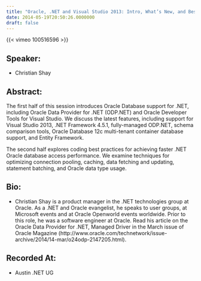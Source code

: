 ```yaml
---
title: "Oracle, .NET and Visual Studio 2013: Intro, What’s New, and Best Practices"
date: 2014-05-19T20:50:26.0000000
draft: false
---
```


{{< vimeo 100516596 >}}

## Speaker:

 - Christian Shay

## Abstract:

<p>The first half of this session introduces Oracle Database support for .NET, including Oracle Data Provider for .NET (ODP.NET) and Oracle Developer Tools for Visual Studio. We discuss the latest features, including support for Visual Studio 2013, .NET Framework 4.5.1, fully-managed ODP.NET, schema comparison tools, Oracle Database 12c multi-tenant container database support, and Entity Framework.</p>
<p>The second half explores coding best practices for achieving faster .NET Oracle database access performance. We examine techniques for optimizing connection pooling, caching, data fetching and updating, statement batching, and Oracle data type usage.</p>

## Bio:

 - <p>Christian Shay is a product manager in the .NET technologies group at Oracle. As a .NET and Oracle evangelist, he speaks to user groups, at Microsoft events and at Oracle Openworld events worldwide. Prior to this role, he was a software engineer at Oracle. Read his article on the Oracle Data Provider for .NET, Managed Driver in the March issue of Oracle Magazine (http://www.oracle.com/technetwork/issue-archive/2014/14-mar/o24odp-2147205.html).</p>

## Recorded At:

 - Austin .NET UG

